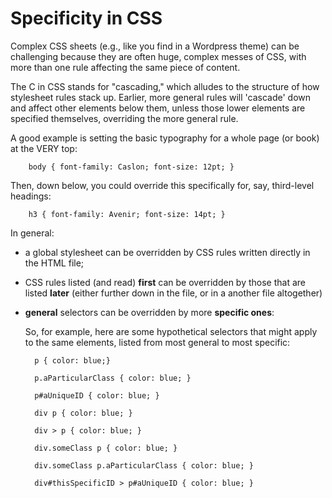 # Specificity in CSS

Complex CSS sheets (e.g., like you find in a Wordpress theme) can be challenging because they are often huge, complex messes of CSS, with more than one rule affecting the same piece of content.

The C in CSS stands for "cascading," which alludes to the structure of how stylesheet rules stack up. Earlier, more general rules will 'cascade' down and affect other elements below them, unless those lower elements are specified themselves, overriding the more general rule.

A good example is setting the basic typography for a whole page (or book) at the VERY top:

        body { font-family: Caslon; font-size: 12pt; }

Then, down below, you could override this specifically for, say, third-level headings:

        h3 { font-family: Avenir; font-size: 14pt; }

In general:
 
- a global stylesheet can be overridden by CSS rules written directly in the HTML file;

- CSS rules listed (and read) **first** can be overridden by those that are listed **later** (either further down in the file, or in a another file altogether)

- **general** selectors can be overridden by more **specific ones**:

  So, for example, here are some hypothetical selectors that might apply to the same elements, listed from most general to most specific:

	    p { color: blue;}

	    p.aParticularClass { color: blue; }

	    p#aUniqueID { color: blue; }

	    div p { color: blue; }

	    div > p { color: blue; }

	    div.someClass p { color: blue; }

	    div.someClass p.aParticularClass { color: blue; }

	    div#thisSpecificID > p#aUniqueID { color: blue; }


